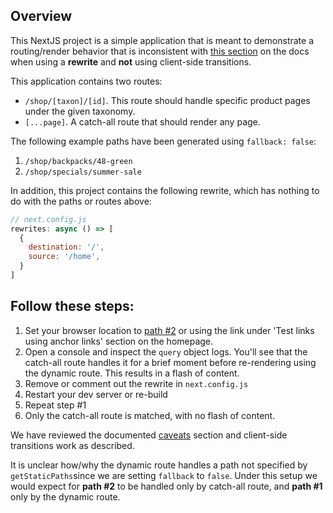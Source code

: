 ## Overview

This NextJS project is a simple application that is meant to demonstrate a routing/render behavior that is inconsistent with [this section]([caveats](https://nextjs.org/docs/routing/dynamic-routes#caveats) ) on the docs when using a **rewrite** and **not** using client-side transitions. 

This application contains two routes:

* `/shop/[taxon]/[id]`. This route should handle specific product pages under the given taxonomy.
* `[...page]`. A catch-all route that should render any page.

The following example paths have been generated using `fallback: false`:

1. `/shop/backpacks/48-green`
2. `/shop/specials/summer-sale`

In addition, this project contains the following rewrite, which has nothing to do with the paths or routes above:

```javascript
// next.config.js
rewrites: async () => [
  {
    destination: '/',
    source: '/home',
  }
]
```

## Follow these steps:

1. Set your browser location to [path #2](http://localhost:3000/shop/specials/summer-sale) or using the link under 'Test links using anchor links' section on the homepage.
2. Open a console and inspect the `query` object logs. You'll see that the catch-all route handles it for a brief moment before re-rendering using the dynamic route. This results in a flash of content.
3. Remove or comment out the rewrite in `next.config.js`
4. Restart your dev server or re-build
5. Repeat step #1
6. Only the catch-all route is matched, with no flash of content.

We have reviewed the documented [caveats](https://nextjs.org/docs/routing/dynamic-routes#caveats) section and client-side transitions work as described. 

It is unclear how/why the dynamic route handles a path not specified by `getStaticPaths`since we are setting `fallback` to `false`. Under this setup we would expect for **path #2** to be handled only by catch-all route, and **path #1** only by the dynamic route.







